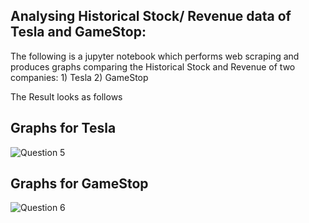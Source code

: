## Analysing Historical Stock/ Revenue data of Tesla and GameStop:

The following is a jupyter notebook which performs web scraping and produces graphs comparing the Historical Stock and Revenue of two companies:
    1) Tesla
    2) GameStop

The Result looks as follows

## Graphs for Tesla

![Question 5](https://github.com/user-attachments/assets/23c332be-92ae-410d-853c-34167b7732e5)

## Graphs for GameStop

![Question 6](https://github.com/user-attachments/assets/f1a4fc68-5e0c-4504-bc93-e4c793c82089)
